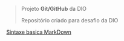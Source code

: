 
> Projeto __Git/GitHub__ da DIO
>
>  Repositório criado para desafio da DIO

[Sintaxe basica MarkDown](https://www.markdownguide.org/basic-syntax/)
